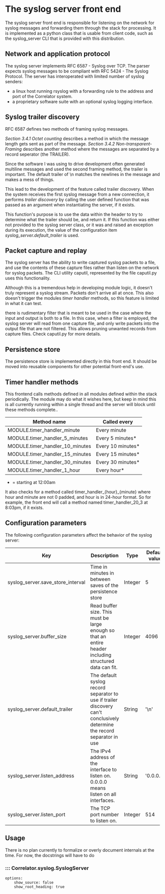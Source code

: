 # The syslog server front end

The syslog server front end is responsible for listening on the network for syslog messages and forwarding them
through the stack for processing. It is implemented as a python class that is usable from client code, such as the
syslog_server CLI that is provided with this distribution.

## Network and application protocol

The syslog server implements RFC 6587 - Syslog over TCP. The parser expects syslog messages to be compliant with
RFC 5424 - The Syslog Protocol. The server has interoperated with limited number of syslog senders:

- a linux host running rsyslog with a forwarding rule to the address and port of the Correlator system.
- a proprietary software suite with an optional syslog logging interface.

## Syslog trailer discovery

RFC 6587 defines two methods of framing syslog messages.

*Section 3.4.1 Octet counting* describes a method in which the message length gets sent as part of the message.
*Section 3.4.2 Non-transparent-Framing* describes another method where the messages are separated by a record
seperator (the TRAILER).

Since the software I was using to drive development often generated multiline messages and used the second framing
method, the trailer is important. The default trailer of \n matches the newlines in the message and makes a mess of
things. 

This lead to the development of the feature called trailer discovery. When the system receives the first syslog message
from a new connection, it performs *trailer discovery* by calling the user defined function that was passed as an
argument when instantiating the server, if it exists.

This function's purpose is to use the data within the header to try to determine what the trailer should be, and return
it. If this function was either not provided to the syslog server class, or it was and raised an exception during
its execution, the value of the configuration item *syslog_server.default_trailer* is used.

## Packet capture and replay

The syslog server has the ability to write captured syslog packets to a file, and use the contents of these capture
files rather than listen on the network for syslog packets. The CLI utility caputil, represented by the file 
caputil.py uses this functionality. 

Although this is a tremendous help in developing module logic, it doesn't truly represent a syslog stream. Packets
don't arrive all at once. This also doesn't trigger the modules *timer handler* methods, so this feature is limited
in what it can test.

there is rudimentary filter that is meant to be used in the case where the input and output is both to a file. In this
case, when a filter is employed, the syslog server will read from one capture file, and only write packets into the
output file that are not filtered. This allows pruning unwanted records from capture files. Check caputil.py for
more details.

## Persistence store

The persistence store is implemented directly in this front end. It should be moved into reusable components for other
potential front-end's use.

## Timer handler methods

This frontend calls methods defined in all modules defined within the stack periodically. The module may do what it
wishes here, but keep in mind this is all currently running within a single thread and the server will block until
these methods complete..


| Method name                     | Called every      |
|---------------------------------|-------------------|
| MODULE.timer_handler_minute     | Every minute      |
| MODULE.timer_handler_5_minutes  | Every 5 minutes*  |
| MODULE.timer_handler_10_minutes | Every 10 minutes* |
| MODULE.timer_handler_15_minutes | Every 15 minutes* |
| MODULE.timer_handler_30_minutes | Every 30 minutes* |
| MODULE.timer_handler_1_hour     | Every hour*       |

* = starting at 12:00am

It also checks for a method called timer_handler_{hour}_{minute} where hour and minute are not 0 padded, and hour is in 
24-hour format. So for example, the front end will call a method named timer_handler_20_3 at 8:03pm, if it exists.

## Configuration parameters

The following configuration parameters affect the behavior of the syslog server:

| Key                                 | Description                                                                                                              | Type    | Default value  |
|-------------------------------------|--------------------------------------------------------------------------------------------------------------------------|---------|----------------|
| syslog_server.save_store_interval   | Time in minutes in between saves of the persistence store                                                                | Integer | 5              |
| syslog_server.buffer_size           | Read buffer size. This must be large enough so that an entire header including structured data can fit.                  | Integer | 4096           |
| syslog_server.default_trailer       | The default syslog record separator to use if trailer discovery can't conclusively determine the record separator in use | String  | '\n'           |
| syslog_server.listen_address        | The IPv4 address of the interface to listen on. 0.0.0.0 means listen on all interfaces.                                  | String  | '0.0.0.0'      |
| syslog_server.listen_port           | The TCP port number to listen on.                                                                                        | Integer | 514            |

## Usage

There is no plan currently to formalize or overly document internals at the time. For now, the docstrings will have to
do

### ::: Correlator.syslog.SyslogServer
    options:
        show_source: false
        show_root_heading: true
